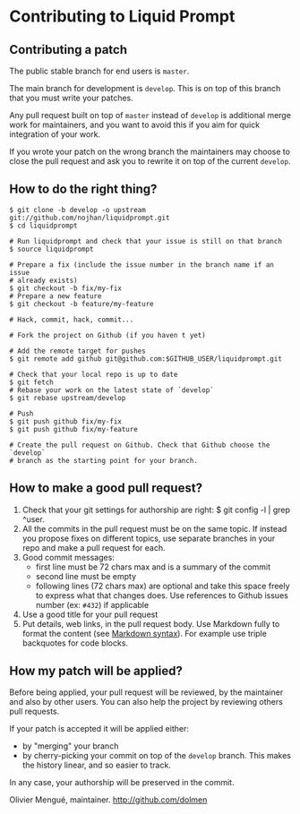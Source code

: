Contributing to Liquid Prompt
=============================

Contributing a patch
--------------------

The public stable branch for end users is `master`.

The main branch for development is `develop`. This is on top of this branch
that you must write your patches.

Any pull request built on top of `master` instead of `develop`
is additional merge work for maintainers, and you want to avoid this if you
aim for quick integration of your work.

If you wrote your patch on the wrong branch the maintainers may choose to close
the pull request and ask you to rewrite it on top of the current `develop`.


How to do the right thing?
--------------------------

    $ git clone -b develop -o upstream git://github.com/nojhan/liquidprompt.git
    $ cd liquidprompt

    # Run liquidprompt and check that your issue is still on that branch
    $ source liquidprompt

    # Prepare a fix (include the issue number in the branch name if an issue
    # already exists)
    $ git checkout -b fix/my-fix
    # Prepare a new feature
    $ git checkout -b feature/my-feature

    # Hack, commit, hack, commit...

    # Fork the project on Github (if you haven t yet)

    # Add the remote target for pushes
    $ git remote add github git@github.com:$GITHUB_USER/liquidprompt.git

    # Check that your local repo is up to date
    $ git fetch
    # Rebase your work on the latest state of `develop`
    $ git rebase upstream/develop

    # Push
    $ git push github fix/my-fix
    $ git push github fix/my-feature

    # Create the pull request on Github. Check that Github choose the `develop`
    # branch as the starting point for your branch.


How to make a good pull request?
--------------------------------

1. Check that your git settings for authorship are right:
     $ git config -l | grep ^user\.
2. All the commits in the pull request must be on the same topic. If instead
   you propose fixes on different topics, use separate branches in your repo
   and make a pull request for each.
3. Good commit messages:
     - first line must be 72 chars max and is a summary of the commit
     - second line must be empty
     - following lines (72 chars max) are optional and take this space freely
       to express what that changes does.
       Use references to Github issues number (ex: `#432`) if applicable
4. Use a good title for your pull request
5. Put details, web links, in the pull request body. Use Markdown fully to
   format the content (see
   [Markdown syntax](http://daringfireball.net/projects/markdown/syntax)).
   For example use triple backquotes for code blocks.

How my patch will be applied?
-----------------------------

Before being applied, your pull request will be reviewed, by the maintainer
and also by other users. You can also help the project by reviewing others
pull requests.

If your patch is accepted it will be applied either:
- by "merging" your branch
- by cherry-picking your commit on top of the `develop` branch. This makes the
  history linear, and so easier to track.

In any case, your authorship will be preserved in the commit.


Olivier Mengué, maintainer.
http://github.com/dolmen
